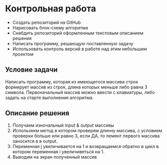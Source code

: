 # Контрольная работа

 * Создать репозиторий на GitHub
* Нарисовать блок-схему алгоритма 
* Снабдить репозиторий оформленным текстовым описанием решения 
* Написать программу, решающую поставленную задачу
 * Использовать контроль версий в работе над этим небольшим проектом 

## Условие задачи

Написать программу, которая из имеющегося массива строк формирует массив из строк, длина которых меньше либо равна 3 символа. Первоначальный массив можно ввести с клавиатуры, либо задать на старте выполнения алгоритма.

 ## Описание решения

 1. Получаем изночальный input & output массивы
 2. Использекм метод в котором проверям длинну массива, с условием проверки больше или равно 3,
  если ДА, то лемент первого массива заносится в в output.
3. Переменная j увеличивается на 1 и возвращаемся обратно в цикл в котором переменная i увеличиветься на 1.
4. Выводим на экран полученный массив  